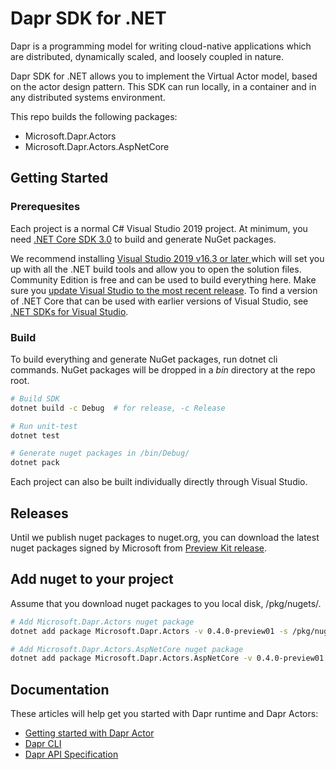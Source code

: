 # Dapr SDK for .NET

Dapr is a programming model for writing cloud-native applications which are distributed, dynamically scaled, and loosely coupled in nature.

Dapr SDK for .NET allows you to implement the Virtual Actor model, based on the actor design pattern. This SDK can run locally, in a container and in any distributed systems environment.

This repo builds the following packages:

- Microsoft.Dapr.Actors
- Microsoft.Dapr.Actors.AspNetCore

## Getting Started

### Prerequesites

Each project is a normal C# Visual Studio 2019 project. At minimum, you need [.NET Core SDK 3.0](https://dotnet.microsoft.com/download/dotnet-core/3.0) to build and generate NuGet packages.

We recommend installing [Visual Studio 2019 v16.3 or later ](https://www.visualstudio.com/vs/) which will set you up with all the .NET build tools and allow you to open the solution files. Community Edition is free and can be used to build everything here.
Make sure you [update Visual Studio to the most recent release](https://docs.microsoft.com/visualstudio/install/update-visual-studio). To find a version of .NET Core that can be used with earlier versions of Visual Studio, see [.NET SDKs for Visual Studio](https://dotnet.microsoft.com/download/visual-studio-sdks).

### Build

To build everything and generate NuGet packages, run dotnet cli commands. NuGet packages will be dropped in a *bin* directory at the repo root.

```bash
# Build SDK
dotnet build -c Debug  # for release, -c Release

# Run unit-test
dotnet test

# Generate nuget packages in /bin/Debug/
dotnet pack
```

Each project can also be built individually directly through Visual Studio.

## Releases

Until we publish nuget packages to nuget.org, you can download the latest nuget packages signed by Microsoft from [Preview Kit release](https://github.com/dapr/previewkit/releases).

## Add nuget to your project

Assume that you download nuget packages to you local disk, /pkg/nugets/.

```bash
# Add Microsoft.Dapr.Actors nuget package
dotnet add package Microsoft.Dapr.Actors -v 0.4.0-preview01 -s /pkg/nugets/

# Add Microsoft.Dapr.Actors.AspNetCore nuget package
dotnet add package Microsoft.Dapr.Actors.AspNetCore -v 0.4.0-preview01 -s /pkg/nugets/
```

## Documentation

These articles will help get you started with Dapr runtime and Dapr Actors:

- [Getting started with Dapr Actor](docs/get-started-dapr-actor.md)
- [Dapr CLI](https://github.com/dapr/cli)
- [Dapr API Specification](https://github.com/dapr/spec)
